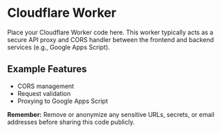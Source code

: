 # Cloudflare Worker

Place your Cloudflare Worker code here. This worker typically acts as a secure API proxy and CORS handler between the frontend and backend services (e.g., Google Apps Script).

## Example Features
- CORS management
- Request validation
- Proxying to Google Apps Script

**Remember:** Remove or anonymize any sensitive URLs, secrets, or email addresses before sharing this code publicly.
